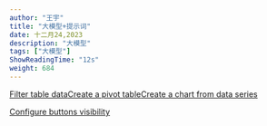 ```yaml
---
author: "王宇"
title: "大模型+提示词"
date: 十二月24,2023
description: "大模型"
tags: ["大模型"]
ShowReadingTime: "12s"
weight: 684
---
```

[Filter table data](#)[Create a pivot table](#)[Create a chart from data series](#)

[Configure buttons visibility](/users/tfac-settings.action)